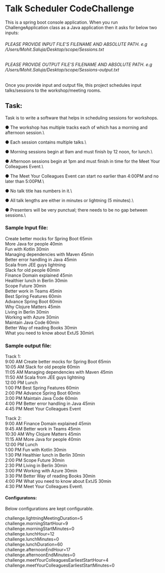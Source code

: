 # Talk Scheduler Code​ ​Challenge  
This is a spring boot console application. When you run ChallengeApplication class as a Java application then it asks for below two inputs:     

###### PLEASE PROVIDE INPUT FILE'S FILENAME AND ABSOLUTE PATH. e.g /Users/Mohit.Saluja/Desktop/scope/Sessions.txt    
###### PLEASE PROVIDE OUTPUT FILE'S FILENAME AND ABSOLUTE PATH. e.g /Users/Mohit.Saluja/Desktop/scope/Sessions-output.txt    
    
Once you provide input and output file, this project schedules input talks/sessions to the workshop/meeting rooms.    
    
## Task:

Task is to write a software that helps in scheduling sessions for workshops. 

● The workshop has multiple tracks each of which has a morning and afternoon session.\

● Each session contains multiple talks.\

● Morning sessions begin at 9am and must finish by 12 noon, for lunch.\

● Afternoon sessions begin at 1pm and must finish in time for the Meet Your Colleagues Event.\

● The Meet Your Colleagues Event can start no earlier than 4:00PM and no later than 5:00PM.\

● No talk title has numbers in it.\

● All talk lengths are either in minutes or lightning (5 minutes).\

● Presenters will be very punctual; there needs to be no gap between sessions.\


### Sample Input file:  

Create better mocks for Spring Boot 65min\
More Java for people 40min\
Fun with Kotlin 30min\
Managing dependencies with Maven 45min\
Better error handling in Java 45min\
Scala from JEE guys lightning\
Slack for old people 60min\
Finance Domain explained 45min\
Healthier lunch in Berlin 30min\
Scope Future 30min\
Better work in Teams 45min\
Best Spring Features 60min\
Advance Spring Boot 60min\
Why Clojure Matters 45min\
Living in Berlin 30min\
Working with Azure 30min\
Maintain Java Code 60min\
Better Way of reading Books 30min\
What you need to know about ExtJS 30min\


### Sample output file:  
Track 1:\
9:00 AM Create better mocks for Spring Boot 65min\
10:05 AM Slack for old people 60min\
11:05 AM Managing dependencies with Maven 45min\
11:50 AM Scala from JEE guys lightning\
12:00 PM Lunch\
1:00 PM Best Spring Features 60min\
2:00 PM Advance Spring Boot 60min\
3:00 PM Maintain Java Code 60min\
4:00 PM Better error handling in Java 45min\
4:45 PM Meet Your Colleagues Event
   
Track 2:\
9:00 AM Finance Domain explained 45min\
9:45 AM Better work in Teams 45min\
10:30 AM Why Clojure Matters 45min\
11:15 AM More Java for people 40min\
12:00 PM Lunch\
1:00 PM Fun with Kotlin 30min\
1:30 PM Healthier lunch in Berlin 30min\
2:00 PM Scope Future 30min\
2:30 PM Living in Berlin 30min\
3:00 PM Working with Azure 30min\
3:30 PM Better Way of reading Books 30min\
4:00 PM What you need to know about ExtJS 30min\
4:30 PM Meet Your Colleagues Event\


#### Configuratons:  
Below configurations are kept configurable. 

challenge.lightningMeetingDuration=5        
challenge.morningStartHour=9        
challenge.morningStartMinutes=0        
challenge.lunchHour=12      
challenge.lunchMinutes=0        
challenge.lunchDuration=60      
challenge.afternoonEndHour=17       
challenge.afternoonEndMinutes=0     
challenge.meetYourColleaguesEarliestStartHour=4     
challenge.meetYourColleaguesEarliestStartMinutes=0      

